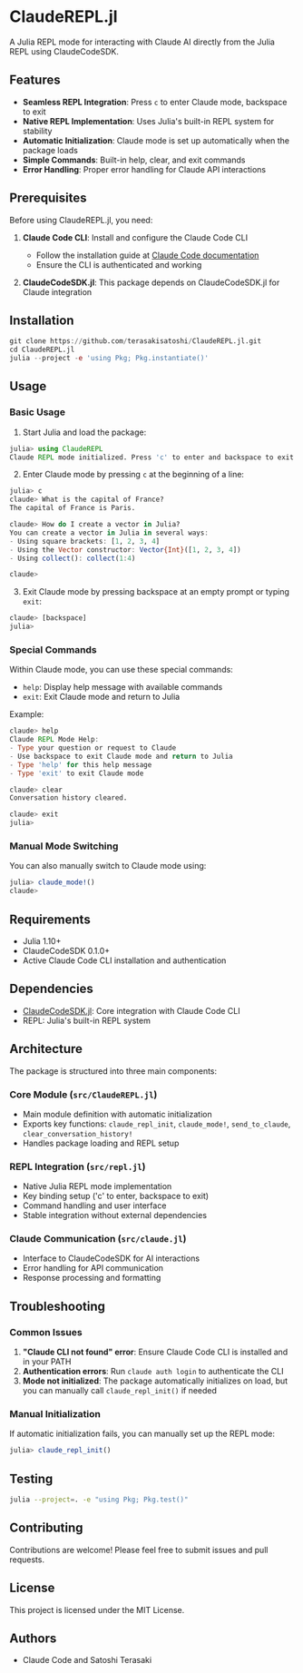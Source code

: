 # ClaudeREPL.jl

A Julia REPL mode for interacting with Claude AI directly from the Julia REPL using ClaudeCodeSDK.

## Features

- **Seamless REPL Integration**: Press `c` to enter Claude mode, backspace to exit
- **Native REPL Implementation**: Uses Julia's built-in REPL system for stability
- **Automatic Initialization**: Claude mode is set up automatically when the package loads
- **Simple Commands**: Built-in help, clear, and exit commands
- **Error Handling**: Proper error handling for Claude API interactions

## Prerequisites

Before using ClaudeREPL.jl, you need:

1. **Claude Code CLI**: Install and configure the Claude Code CLI
   - Follow the installation guide at [Claude Code documentation](https://docs.anthropic.com/en/docs/claude-code)
   - Ensure the CLI is authenticated and working

2. **ClaudeCodeSDK.jl**: This package depends on ClaudeCodeSDK.jl for Claude integration

## Installation

```julia
git clone https://github.com/terasakisatoshi/ClaudeREPL.jl.git
cd ClaudeREPL.jl
julia --project -e 'using Pkg; Pkg.instantiate()'
```

## Usage

### Basic Usage

1. Start Julia and load the package:
```julia
julia> using ClaudeREPL
Claude REPL mode initialized. Press 'c' to enter and backspace to exit.
```

2. Enter Claude mode by pressing `c` at the beginning of a line:
```julia
julia> c
claude> What is the capital of France?
The capital of France is Paris.

claude> How do I create a vector in Julia?
You can create a vector in Julia in several ways:
- Using square brackets: [1, 2, 3, 4]
- Using the Vector constructor: Vector{Int}([1, 2, 3, 4])
- Using collect(): collect(1:4)

claude>
```

3. Exit Claude mode by pressing backspace at an empty prompt or typing `exit`:
```julia
claude> [backspace]
julia>
```

### Special Commands

Within Claude mode, you can use these special commands:

- `help`: Display help message with available commands
- `exit`: Exit Claude mode and return to Julia

Example:
```julia
claude> help
Claude REPL Mode Help:
- Type your question or request to Claude
- Use backspace to exit Claude mode and return to Julia
- Type 'help' for this help message
- Type 'exit' to exit Claude mode

claude> clear
Conversation history cleared.

claude> exit
julia>
```

### Manual Mode Switching

You can also manually switch to Claude mode using:
```julia
julia> claude_mode!()
claude>
```

## Requirements

- Julia 1.10+
- ClaudeCodeSDK 0.1.0+
- Active Claude Code CLI installation and authentication

## Dependencies

- [ClaudeCodeSDK.jl](https://github.com/AtelierArith/ClaudeCodeSDK.jl): Core integration with Claude Code CLI
- REPL: Julia's built-in REPL system

## Architecture

The package is structured into three main components:

### Core Module (`src/ClaudeREPL.jl`)
- Main module definition with automatic initialization
- Exports key functions: `claude_repl_init`, `claude_mode!`, `send_to_claude`, `clear_conversation_history!`
- Handles package loading and REPL setup

### REPL Integration (`src/repl.jl`)
- Native Julia REPL mode implementation
- Key binding setup ('c' to enter, backspace to exit)
- Command handling and user interface
- Stable integration without external dependencies

### Claude Communication (`src/claude.jl`)
- Interface to ClaudeCodeSDK for AI interactions
- Error handling for API communication
- Response processing and formatting

## Troubleshooting

### Common Issues

1. **"Claude CLI not found" error**: Ensure Claude Code CLI is installed and in your PATH
2. **Authentication errors**: Run `claude auth login` to authenticate the CLI
3. **Mode not initialized**: The package automatically initializes on load, but you can manually call `claude_repl_init()` if needed

### Manual Initialization

If automatic initialization fails, you can manually set up the REPL mode:
```julia
julia> claude_repl_init()
```

## Testing

```bash
julia --project=. -e "using Pkg; Pkg.test()"
```

## Contributing

Contributions are welcome! Please feel free to submit issues and pull requests.

## License

This project is licensed under the MIT License.

## Authors

- Claude Code and Satoshi Terasaki
